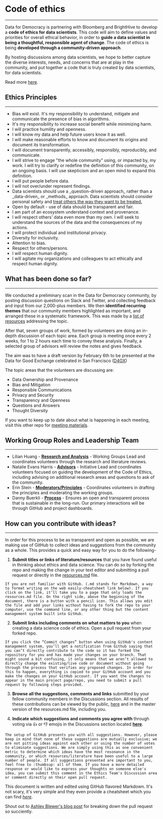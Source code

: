 # Code of ethics
---
Data for Democracy is partnering with Bloomberg and BrightHive to develop a **code of ethics for data scientists**. This code will aim to define values and priorities for overall ethical behavior, in order to **guide a data scientist in being a thoughtful, responsible agent of change**. The code of ethics is being __developed through a community-driven approach__.

By hosting discussions among data scientists, we hope to better capture the diverse interests, needs, and concerns that are at play in the community, and put together a code that is truly created by data scientists, for data scientists.

Read more [here](http://datafordemocracy.org/projects/ethics.html).

## Ethics Principles
---
<ul>
    <li>Bias will exist. It's my responsibility to understand, mitigate and communicate the presence of bias in algorithms.</li>
    <li>It's my responsibility to increase social benefit while minimizing harm.</li>
    <li>I will practice humility and openness.</li>
    <li>I will know my data and help future users know it as well.</li>
    <li>I will make reasonable efforts to know and document its origins and document its transformation.</li>
    <li>I will document transparently, accessibly, responsibly,  reproducibly, and communicate.</li>
    <li>I will strive to engage "the whole community" using, or impacted by, my work. I will try to clarify or redefine the definition of this community, on an ongoing basis. I will use skepticism and an open mind to expand this definition.</li>
    <li>I will put people before data.</li>
    <li>I will not over/under represent findings.</li>
    <li>Data scientists should use a _question-driven approach_ rather than a _data-driven_ or _methods_ approach. Data scientists should consider personal safety and <a href="https://en.wikipedia.org/wiki/Golden_Rule">treat others the way they want to be treated.</a></li>
    <li>Open by default - use of data should be transparent and fair.</li>
    <li>I am part of an ecosystem  understand context and provenance.</li>
    <li>I will respect others' data even more than my own. I will seek to understand the sources of the data and the consequences of my actions.</li>
    <li>I will protect individual and institutional privacy.</li>
    <li>Diversity for inclusivity.</li>
    <li>Attention to bias.</li>
    <li>Respect for others/persons.</li>
    <li>I will respect human dignity.</li>
    <li>I will agitate my organizations and colleagues to act ethically and respect human dignity.</li>
</ul>

## What has been done so far?
---
We conducted a preliminary scan in the Data for Democracy community, by posting discussion questions on Slack and Twitter, and collecting feedback and input from our 2,000-plus members. We then **identified recurring themes** that our community members highlighted as important, and arranged these in a systematic framework. This was made by a [list of resources](https://docs.google.com/document/d/1XwXmfIkQxXPidDT7domqEOC7KLcBVLAmSP_7V3g47j8/edit?usp=sharing) addressing the topic.

After that, seven groups of work, formed by volunteers are doing an in-depth discussion of each topic area. Each group is meeting once every 2 weeks, for 1 to 2 hours each time to convey these analysis. Finally, a selected group of advisors will review the notes and gives feedback.

The aim was to have a draft version by February 6th to be presented at the Data for Good Exchange celebrated in San Francisco ([D4GX](https://www.bloomberg.com/company/d4gx/))

The topic areas that the volunteers are discussing are:
- Data Ownership and Provenance
- Bias and Mitigation
- Responsible Communications
- Privacy and Security
- Transparency and Openness
- Questions and Answers
- Thought Diversity

If you want to keep up to date about what is happening in each meeting, visit this other repo for [meeting materials](https://github.com/Data4Democracy/meeting-materials).

## Working Group Roles and Leadership Team
---
- Lilian Huang - [**Research and Analysis**](https://docs.google.com/spreadsheets/d/14f7bxky2UgOXEmK8TH8TuRgZhXwGdTupQ-kNuPyACn8/edit?usp=drivesdk) - Working Groups Lead and coordinates volunteers through the research and literature reviews.
- Natalie Evans Harris - [**Advisors**](https://docs.google.com/spreadsheets/d/1fNq4PX_QZ88RqsIeb5MT2ZWOmScQsFNy5A4t43lIvIU/edit?usp=drivesdk) - Initiative Lead and coordinates volunteers focused on guiding the development of the Code of Ethics, including advising on additional research areas and questions to ask of the community.
- Erin Stein - [**Moderators/Principles**](https://docs.google.com/spreadsheets/d/14f7bxky2UgOXEmK8TH8TuRgZhXwGdTupQ-kNuPyACn8/edit?usp=drivesdk) - Coordinates volunteers in drafting the principles and moderating the working groups.
- Danny Buerkli - [**Process**](https://github.com/orgs/Data4Democracy/teams/ethics) - Ensures an open and transparent process that is sustainable in the long-run. Our primary interactions will be through GitHub and project dashboards.

## How can you contribute with ideas?
---
In order for this process to be as transparent and open as possible, we are making use of GitHub to collect ideas and suggestions from the community as a whole. This provides a quick and easy way for you to do the following-

1. **Submit titles or links of literature/resources** that you have found useful in thinking about ethics and data science. You can do so by forking the repo and making the change in your text editor and submitting a pull request or directly in the [resources.md](https://github.com/Data4Democracy/ethics-resources/blob/master/resources.md) file.

```
If you are not familiar with GitHub. (.md stands for Markdown, a way to format writing on the web easily-cheatsheet link below). If you click on the link, it’ll take you to a page that only loads the resources.md file. On the right side, above the beginning of the document, there is a button with a pencil icon. This allows you edit the file and add your links without having to fork the repo to your computer, use the command line, or any other thing but the content management system built into GitHub.
```

2. **Submit links including comments on what matters to you** when creating a data science code of ethics. Open a pull request from your forked repo.

```
If you click the “Commit changes” button when using GitHub's content management system, you’ll get a notification from Github saying that you can’t directly contribute to the code so it has forked the repository for you and has made your changes on your branch. That might sound a bit confusing, it only means that we aren’t allowed to directly change the existing/live code or document without going through the process that verifies any proposed changes. In order for this to happen, everything is copied to your GitHub account and you make the changes on your GitHub account. If you want the changes to appear in the main project page/repo, you need to submit a pull request by following steps provided.
```

3. **Browse all the suggestions, comments and links** submitted by your fellow community members in the Discussions section. All results of these contributions can be viewed by the public, [here](https://github.com/orgs/Data4Democracy/teams/ethics) and in the master version of the resources.md file, including you.

4. **Indicate which suggestions and comments you agree with** through voting via :thumbsup: or :thumbsdown: emojis in the Discussions section located **[here](https://github.com/orgs/Data4Democracy/teams/ethics)**.
```
The setup of GitHub presents you with all suggestions. However, please keep in mind that none of these suggestions are mutually exclusive; we are not pitting ideas against each other or using the number of votes to eliminate suggestions. We are simply using this as one convenient metric to determine which ideas have the most resonance in the community, or which resources/literature have been useful to a large number of people. If all suggestions presented are important to you, feel free to :thumbsup: all of them. If you have a more detailed response or would like to express your thoughts on someone else's idea, you can submit this comment in the Ethics Team's Discussion area or comment directly on their open pull request.
```
This document is written and edited using GitHub flavored Markdown. It's not scary, it's very simple and they even provide a cheatsheet which you can find [*here*](https://github.com/adam-p/markdown-here/wiki/Markdown-Cheatsheet).

Shout out to [Ashley Blewer's blog post](https://ablwr.github.io/blog/2014/11/03/non-technical-persons-guide-to-becoming-an-open-source-software-contributor-via-github/) for breaking down the pull request so succiently.
